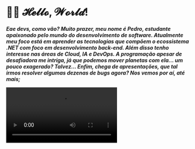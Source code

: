 <h1>🐱‍💻 𝓗𝓮𝓵𝓵𝓸, 𝓦𝓸𝓻𝓵𝓭!</h1>

<section>
  <div>
    <p><b><i>Eae devs, como vão? Muito prazer, meu nome é Pedro, estudante apaixonado pelo mundo do desenvolvimento de software. Atualmente meu foco está em aprender as tecnologias que compõem o ecossistema .NET com foco em desenvolvimento back-end. Além disso tenho interesse nas áreas de Cloud, IA e DevOps. A programação apesar de desafiadora me intriga, já que podemos mover planetas com ela... um pouco exagerado? Talvez... Enfim, chega de apresentações, que tal irmos resolver algumas dezenas de bugs agora? Nos vemos por aí, até mais;</i></b></p>
  </div>

<video controls>
  <source src="https://github.com/pedrootavio-yi/pedrootavio-yi/assets/171504987/b11ce867-cf1d-4429-b22a-660d5863d135" type="video/mp4">
</video>
